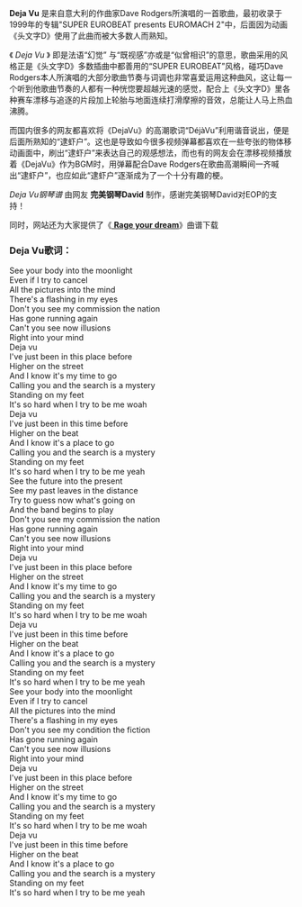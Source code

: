 

**Deja Vu** 是来自意大利的作曲家Dave Rodgers所演唱的一首歌曲，最初收录于1999年的专辑"SUPER EUROBEAT
presents EUROMACH 2"中，后面因为动画《头文字D》使用了此曲而被大多数人而熟知。

《 _Deja Vu_ 》 即是法语“幻觉” 与“既视感”亦或是“似曾相识”的意思，歌曲采用的风格正是《头文字D》多数插曲中都善用的“SUPER
EUROBEAT”风格，碰巧Dave
Rodgers本人所演唱的大部分歌曲节奏与词调也非常喜爱运用这种曲风，这让每一个听到他歌曲节奏的人都有一种恍惚要超越光速的感觉，配合上《头文字D》里各种赛车漂移与追逐的片段加上轮胎与地面连续打滑摩擦的音效，总能让人马上热血沸腾。

而国内很多的网友都喜欢将《DejaVu》的高潮歌词“DéjàVu”利用谐音说出，便是后面所熟知的“逮虾户”。这也是导致如今很多视频弹幕都喜欢在一些夸张的物体移动画面中，刷出“逮虾户”来表达自己的观感想法，而也有的网友会在漂移视频播放着《DejaVu》作为BGM时，用弹幕配合Dave
Rodgers在歌曲高潮瞬间一齐喊出“逮虾户”，也应如此“逮虾户”逐渐成为了一个十分有趣的梗。

_Deja Vu钢琴谱_ 由网友 **完美钢琴David** 制作，感谢完美钢琴David对EOP的支持！

同时，网站还为大家提供了《[ **Rage your dream**](Music-3738-Rage-your-dream-头文字D主题曲.html
"Rage your dream")》曲谱下载

### Deja Vu歌词：

See your body into the moonlight  
Even if I try to cancel  
All the pictures into the mind  
There's a flashing in my eyes  
Don't you see my commission the nation  
Has gone running again  
Can't you see now illusions  
Right into your mind  
Deja vu  
I've just been in this place before  
Higher on the street  
And I know it's my time to go  
Calling you and the search is a mystery  
Standing on my feet  
It's so hard when I try to be me woah  
Deja vu  
I've just been in this time before  
Higher on the beat  
And I know it's a place to go  
Calling you and the search is a mystery  
Standing on my feet  
It's so hard when I try to be me yeah  
See the future into the present  
See my past leaves in the distance  
Try to guess now what's going on  
And the band begins to play  
Don't you see my commission the nation  
Has gone running again  
Can't you see now illusions  
Right into your mind  
Deja vu  
I've just been in this place before  
Higher on the street  
And I know it's my time to go  
Calling you and the search is a mystery  
Standing on my feet  
It's so hard when I try to be me woah  
Deja vu  
I've just been in this time before  
Higher on the beat  
And I know it's a place to go  
Calling you and the search is a mystery  
Standing on my feet  
It's so hard when I try to be me yeah  
See your body into the moonlight  
Even if I try to cancel  
All the pictures into the mind  
There's a flashing in my eyes  
Don't you see my condition the fiction  
Has gone running again  
Can't you see now illusions  
Right into your mind  
Deja vu  
I've just been in this place before  
Higher on the street  
And I know it's my time to go  
Calling you and the search is a mystery  
Standing on my feet  
It's so hard when I try to be me woah  
Deja vu  
I've just been in this time before  
Higher on the beat  
And I know it's a place to go  
Calling you and the search is a mystery  
Standing on my feet  
It's so hard when I try to be me yeah

